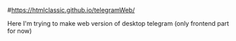 #https://htmlclassic.github.io/telegramWeb/

Here I'm trying to make web version of desktop telegram (only frontend part for now)
